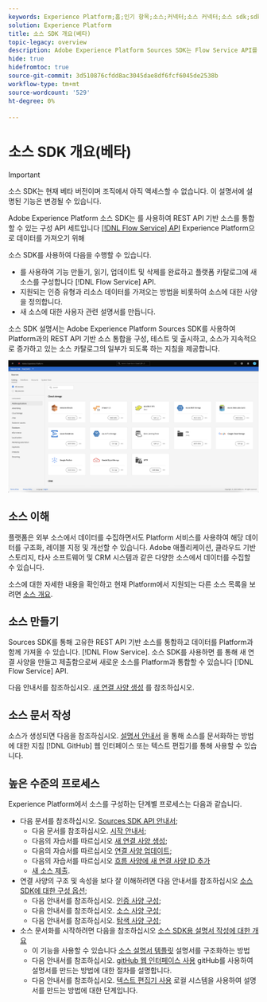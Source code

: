 ```yaml
---
keywords: Experience Platform;홈;인기 항목;소스;커넥터;소스 커넥터;소스 sdk;sdk;SDK
solution: Experience Platform
title: 소스 SDK 개요(베타)
topic-legacy: overview
description: Adobe Experience Platform Sources SDK는 Flow Service API를 사용하여 REST API 기반 소스를 통합하여 데이터를 Experience Platform으로 가져올 수 있는 구성 API 세트입니다.
hide: true
hidefromtoc: true
source-git-commit: 3d510876cfdd8ac3045dae8df6fcf6045de2538b
workflow-type: tm+mt
source-wordcount: '529'
ht-degree: 0%

---
```


# 소스 SDK 개요(베타)

>[!IMPORTANT]
>
>소스 SDK는 현재 베타 버전이며 조직에서 아직 액세스할 수 없습니다. 이 설명서에 설명된 기능은 변경될 수 있습니다.

Adobe Experience Platform 소스 SDK는 를 사용하여 REST API 기반 소스를 통합할 수 있는 구성 API 세트입니다 [[!DNL Flow Service] API](https://www.adobe.io/experience-platform-apis/references/flow-service/) Experience Platform으로 데이터를 가져오기 위해

소스 SDK를 사용하여 다음을 수행할 수 있습니다.

* 를 사용하여 기능 만들기, 읽기, 업데이트 및 삭제를 완료하고 플랫폼 카탈로그에 새 소스를 구성합니다 [!DNL Flow Service] API.
* 지원되는 인증 유형과 리소스 데이터를 가져오는 방법을 비롯하여 소스에 대한 사양을 정의합니다.
* 새 소스에 대한 사용자 관련 설명서를 만듭니다.

소스 SDK 설명서는 Adobe Experience Platform Sources SDK를 사용하여 Platform과의 REST API 기반 소스 통합을 구성, 테스트 및 출시하고, 소스가 지속적으로 증가하고 있는 소스 카탈로그의 일부가 되도록 하는 지침을 제공합니다.

![카탈로그](./assets/catalog.png)

## 소스 이해

플랫폼은 외부 소스에서 데이터를 수집하면서도 Platform 서비스를 사용하여 해당 데이터를 구조화, 레이블 지정 및 개선할 수 있습니다. Adobe 애플리케이션, 클라우드 기반 스토리지, 타사 소프트웨어 및 CRM 시스템과 같은 다양한 소스에서 데이터를 수집할 수 있습니다.

소스에 대한 자세한 내용을 확인하고 현재 Platform에서 지원되는 다른 소스 목록을 보려면 [소스 개요](../home.md).

## 소스 만들기

Sources SDK를 통해 고유한 REST API 기반 소스를 통합하고 데이터를 Platform과 함께 가져올 수 있습니다. [!DNL Flow Service]. 소스 SDK를 사용하면 를 통해 새 연결 사양을 만들고 제출함으로써 새로운 소스를 Platform과 통합할 수 있습니다 [!DNL Flow Service] API.

다음 안내서를 참조하십시오. [새 연결 사양 생성](./api/api-overview.md) 를 참조하십시오.

## 소스 문서 작성

소스가 생성되면 다음을 참조하십시오. [설명서 안내서](./documentation/doc-overview.md) 을 통해 소스를 문서화하는 방법에 대한 지침 [!DNL GitHub] 웹 인터페이스 또는 텍스트 편집기를 통해 사용할 수 있습니다.

## 높은 수준의 프로세스

Experience Platform에서 소스를 구성하는 단계별 프로세스는 다음과 같습니다.

* 다음 문서를 참조하십시오. [Sources SDK API 안내서](./api/api-overview.md);
   * 다음 문서를 참조하십시오. [시작 안내서](./api/getting-started.md);
   * 다음의 자습서를 따르십시오 [새 연결 사양 생성](./api/create.md);
   * 다음의 자습서를 따르십시오 [연결 사양 업데이트](./api/update-connection-specs.md);
   * 다음의 자습서를 따르십시오 [흐름 사양에 새 연결 사양 ID 추가](./api/update-flow-specs.md)
   * [새 소스 제출](./api/submit.md).
* 연결 사양의 구조 및 속성을 보다 잘 이해하려면 다음 안내서를 참조하십시오 [소스 SDK에 대한 구성 옵션](./config/config.md);
   * 다음 안내서를 참조하십시오. [인증 사양 구성](./config/authspec.md);
   * 다음 안내서를 참조하십시오. [소스 사양 구성](./config/sourcespec.md);
   * 다음 안내서를 참조하십시오. [탐색 사양 구성](./config/explorespec.md);
* 소스 문서화를 시작하려면 다음을 참조하십시오 [소스 SDK용 설명서 작성에 대한 개요](./documentation/doc-overview.md)
   * 이 기능을 사용할 수 있습니다 [소스 설명서 템플릿](./documentation/template.md) 설명서를 구조화하는 방법
   * 다음 안내서를 참조하십시오. [gitHub 웹 인터페이스 사용](./documentation/github.md) gitHub를 사용하여 설명서를 만드는 방법에 대한 절차를 설명합니다.
   * 다음 안내서를 참조하십시오. [텍스트 편집기 사용](./documentation/text-editor.md) 로컬 시스템을 사용하여 설명서를 만드는 방법에 대한 단계입니다.

